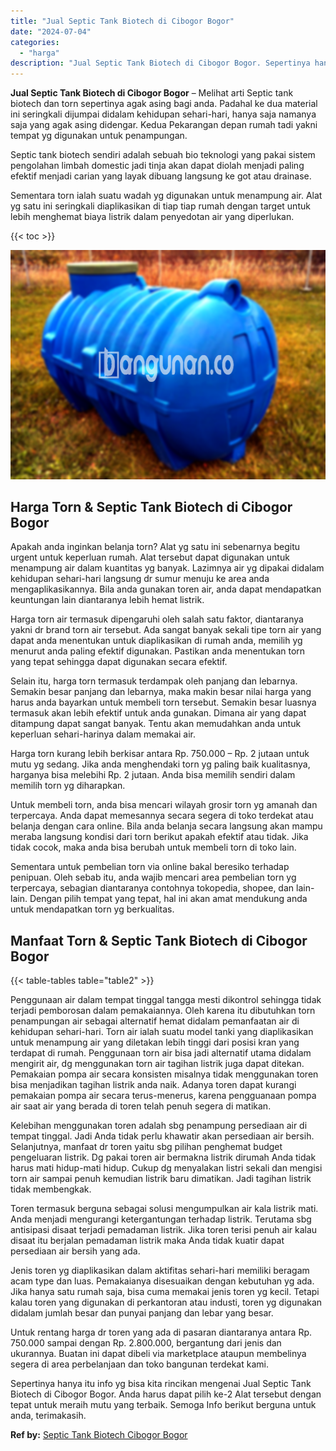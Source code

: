 ```yaml
---
title: "Jual Septic Tank Biotech di Cibogor Bogor"
date: "2024-07-04"
categories: 
  - "harga"
description: "Jual Septic Tank Biotech di Cibogor Bogor. Sepertinya hanya itu info yg bisa kita rincikan mengenai Jual Septic Tank Biotech di Cibogor Bogor. Anda harus dap..."
---
```


**Jual Septic Tank Biotech di Cibogor Bogor** – Melihat arti Septic tank biotech dan torn sepertinya agak asing bagi anda. Padahal ke dua material ini seringkali dijumpai didalam kehidupan sehari-hari, hanya saja namanya saja yang agak asing didengar. Kedua Pekarangan depan rumah tadi yakni tempat yg digunakan untuk penampungan.

Septic tank biotech sendiri adalah sebuah bio teknologi yang pakai sistem pengolahan limbah domestic jadi tinja akan dapat diolah menjadi paling efektif menjadi carian yang layak dibuang langsung ke got atau drainase.

Sementara torn ialah suatu wadah yg digunakan untuk menampung air. Alat yg satu ini seringkali diaplikasikan di tiap tiap rumah dengan target untuk lebih menghemat biaya listrik dalam penyedotan air yang diperlukan.

{{< toc >}}

![Jual Septic Tank Biotech di Cibogor Bogor](/images/jual-bio-septictank-01.png)

## Harga Torn & Septic Tank Biotech di Cibogor Bogor

Apakah anda inginkan belanja torn? Alat yg satu ini sebenarnya begitu urgent untuk keperluan rumah. Alat tersebut dapat digunakan untuk menampung air dalam kuantitas yg banyak. Lazimnya air yg dipakai didalam kehidupan sehari-hari langsung dr sumur menuju ke area anda mengaplikasikannya. Bila anda gunakan toren air, anda dapat mendapatkan keuntungan lain diantaranya lebih hemat listrik.

Harga torn air termasuk dipengaruhi oleh salah satu faktor, diantaranya yakni dr brand torn air tersebut. Ada sangat banyak sekali tipe torn air yang dapat anda menentukan untuk diaplikasikan di rumah anda, memilih yg menurut anda paling efektif digunakan. Pastikan anda menentukan torn yang tepat sehingga dapat digunakan secara efektif.

Selain itu, harga torn termasuk terdampak oleh panjang dan lebarnya. Semakin besar panjang dan lebarnya, maka makin besar nilai harga yang harus anda bayarkan untuk membeli torn tersebut. Semakin besar luasnya termasuk akan lebih efektif untuk anda gunakan. Dimana air yang dapat ditampung dapat sangat banyak. Tentu akan memudahkan anda untuk keperluan sehari-harinya dalam memakai air.

Harga torn kurang lebih berkisar antara Rp. 750.000 – Rp. 2 jutaan untuk mutu yg sedang. Jika anda menghendaki torn yg paling baik kualitasnya, harganya bisa melebihi Rp. 2 jutaan. Anda bisa memilih sendiri dalam memilih torn yg diharapkan.

Untuk membeli torn, anda bisa mencari wilayah grosir torn yg amanah dan terpercaya. Anda dapat memesannya secara segera di toko terdekat atau belanja dengan cara online. Bila anda belanja secara langsung akan mampu meraba langsung kondisi dari torn berikut apakah efektif atau tidak. Jika tidak cocok, maka anda bisa berubah untuk membeli torn di toko lain.

Sementara untuk pembelian torn via online bakal beresiko terhadap penipuan. Oleh sebab itu, anda wajib mencari area pembelian torn yg terpercaya, sebagian diantaranya contohnya tokopedia, shopee, dan lain-lain. Dengan pilih tempat yang tepat, hal ini akan amat mendukung anda untuk mendapatkan torn yg berkualitas.

## Manfaat Torn & Septic Tank Biotech di Cibogor Bogor

{{< table-tables table="table2" >}}

Penggunaan air dalam tempat tinggal tangga mesti dikontrol sehingga tidak terjadi pemborosan dalam pemakaiannya. Oleh karena itu dibutuhkan torn penampungan air sebagai alternatif hemat didalam pemanfaatan air di kehidupan sehari-hari. Torn air ialah suatu model tanki yang diaplikasikan untuk menampung air yang diletakan lebih tinggi dari posisi kran yang terdapat di rumah. Penggunaan torn air bisa jadi alternatif utama didalam mengirit air, dg menggunakan torn air tagihan listrik juga dapat ditekan. Pemakaian pompa air secara konsisten misalnya tidak menggunakan toren bisa menjadikan tagihan listrik anda naik. Adanya toren dapat kurangi pemakaian pompa air secara terus-menerus, karena pengguanaan pompa air saat air yang berada di toren telah penuh segera di matikan.

Kelebihan menggunakan toren adalah sbg penampung persediaan air di tempat tinggal. Jadi Anda tidak perlu khawatir akan persediaan air bersih. Selanjutnya, manfaat dr toren yaitu sbg pilihan penghemat budget pengeluaran listrik. Dg pakai toren air bermakna listrik dirumah Anda tidak harus mati hidup-mati hidup. Cukup dg menyalakan listri sekali dan mengisi torn air sampai penuh kemudian listrik baru dimatikan. Jadi tagihan listrik tidak membengkak.

Toren termasuk berguna sebagai solusi mengumpulkan air kala listrik mati. Anda menjadi mengurangi ketergantungan terhadap listrik. Terutama sbg antisipasi disaat terjadi pemadaman listrik. Jika toren terisi penuh air kalau disaat itu berjalan pemadaman listrik maka Anda tidak kuatir dapat persediaan air bersih yang ada.

Jenis toren yg diaplikasikan dalam aktifitas sehari-hari memiliki beragam acam type dan luas. Pemakaianya disesuaikan dengan kebutuhan yg ada. Jika hanya satu rumah saja, bisa cuma memakai jenis toren yg kecil. Tetapi kalau toren yang digunakan di perkantoran atau industi, toren yg digunakan didalam jumlah besar dan punyai panjang dan lebar yang besar.

Untuk rentang harga dr toren yang ada di pasaran diantaranya antara Rp. 750.000 sampai dengan Rp. 2.800.000, bergantung dari jenis dan ukurannya. Buatan ini dapat dibeli via marketplace ataupun membelinya segera di area perbelanjaan dan toko bangunan terdekat kami.

Sepertinya hanya itu info yg bisa kita rincikan mengenai Jual Septic Tank Biotech di Cibogor Bogor. Anda harus dapat pilih ke-2 Alat tersebut dengan tepat untuk meraih mutu yang terbaik. Semoga Info berikut berguna untuk anda, terimakasih.

**Ref by:** [Septic Tank Biotech Cibogor Bogor](https://id.wikipedia.org/wiki/Septic)
